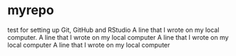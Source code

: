 # myrepo
test for setting up Git, GitHub and RStudio
A line that I wrote on my local computer. 
A line that I wrote on my local computer 
A line that I wrote on my local computer 
A line that I wrote on my local computer 
